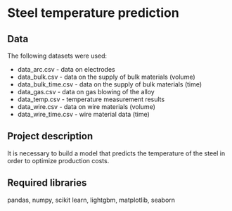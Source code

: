 # Steel temperature prediction
## Data
The following datasets were used:
* data_arc.csv - data on electrodes
* data_bulk.csv - data on the supply of bulk materials (volume)
* data_bulk_time.csv - data on the supply of bulk materials (time)
* data_gas.csv - data on gas blowing of the alloy
* data_temp.csv - temperature measurement results
* data_wire.csv - data on wire materials (volume)
* data_wire_time.csv - wire material data (time)

## Project description
It is necessary to build a model that predicts the temperature of the steel in order to optimize production costs.

## Required libraries
pandas, numpy, scikit learn, lightgbm, matplotlib, seaborn
